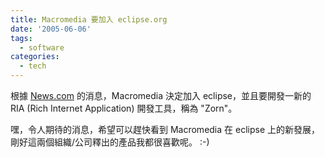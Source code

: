 ```yaml
---
title: Macromedia 要加入 eclipse.org
date: '2005-06-06'
tags:
  - software
categories:
  - tech
---
```

根據 [News.com](http://news.com.com/Macromedia+aligns+with+Eclipse/2100-1032_3-5730781.html?part=rss&tag=5730781&subj=news) 的消息，Macromedia 決定加入 eclipse，並且要開發一新的 RIA (Rich Internet Application) 開發工具，稱為 "Zorn"。  
  
嘿，令人期待的消息，希望可以趕快看到 Macromedia 在 eclipse 上的新發展，剛好這兩個組織/公司釋出的產品我都很喜歡呢。 :-)